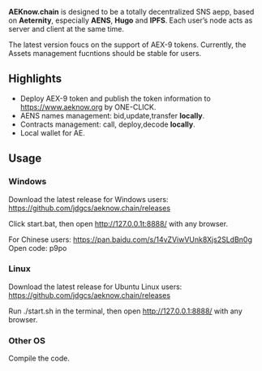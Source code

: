 **AEKnow.chain** is designed to be a totally decentralized SNS aepp, based on **Aeternity**, especially **AENS**, **Hugo** and **IPFS**. Each user’s node acts as server and client at the same time.

The latest version foucs on the support of AEX-9 tokens. Currently, the Assets management fucntions should be stable for users. 

## Highlights
 - Deploy AEX-9 token and publish the token information to https://www.aeknow.org by ONE-CLICK.
 - AENS names management: bid,update,transfer **locally**.
 - Contracts management: call, deploy,decode **locally**.
 - Local wallet for AE.


## Usage
### Windows
Download the latest release for Windows users: https://github.com/jdgcs/aeknow.chain/releases

Click start.bat, then open http://127.0.0.1t:8888/ with any browser.

For Chinese users: https://pan.baidu.com/s/14vZViwVUnk8Xjs2SLdBn0g Open code: p9po

### Linux
Download the latest release for Ubuntu Linux users: https://github.com/jdgcs/aeknow.chain/releases

Run ./start.sh in the terminal, then open http://127.0.0.1:8888/ with any browser.

### Other OS
Compile the code.
